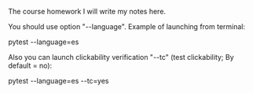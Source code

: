 The course homework
I will write my notes here. 

You should use option "--language". Example of launching from terminal:

pytest --language=es

Also you can launch clickability verification "--tc" (test clickability; By default = no):

pytest --language=es --tc=yes
